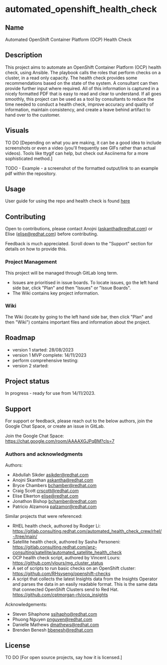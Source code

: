 # automated_openshift_health_check
## Name
Automated OpenShift Container Platform (OCP) Health Check

## Description
This project aims to automate an OpenShift Container Platform (OCP) health check, using Ansible.
The playbook calls the roles that perform checks on a cluster, in a read only capacity. The health check provides some recommendations based on the state of the system. A consultant can then provide further input where required. All of this information is captured in a nicely formatted PDF that is easy to read and clear to understand.
If all goes smoothly, this project can be used as a tool by consultants to reduce the time needed to conduct a health check, improve accuracy and quality of information, maintain consistency, and create a leave behind artifact to hand over to the customer. 

## Visuals
TO DO [Depending on what you are making, it can be a good idea to include screenshots or even a video (you'll frequently see GIFs rather than actual videos). Tools like ttygif can help, but check out Asciinema for a more sophisticated method.] 

TODO - Example - a screenshot of the formatted output/link to an example pdf within the repository. 

## Usage
User guide for using the repo and health check is found [here](user_guide.md)

## Contributing
Open to contributions, please contact Anojni (askantha@redhat.com) or Elise (elise@redhat.com) before contributing.

Feedback is much appreciated. Scroll down to the "Support" section for details on how to provide this.

### Project Management
This project will be managed through GitLab long term.
- Issues are prioritised in issue boards. To locate issues, go the left hand side bar, click "Plan" and then "Issues" or "Issue Boards".
- The Wiki contains key project information.

### Wiki
The Wiki (locate by going to the left hand side bar, then click "Plan" and then "Wiki") contains important files and information about the project.

## Roadmap
- version 1 started: 28/08/2023
- version 1 MVP complete: 14/11/2023
- perform comprehensive testing:
- version 2 started:

## Project status
In progress - ready for use from 14/11/2023.

## Support
For support or feedback, please reach out to the below authors, join the Google Chat Space, or create an issue in GitLab.

Join the Google Chat Space: https://chat.google.com/room/AAAAXGJPqBM?cls=7

### Authors and acknowledgments
Authors:
- Abdullah Sikder asikder@redhat.com
- Anojni Skanthan askantha@redhat.com
- Bryce Chambers bchamber@redhat.com
- Craig Scott crscott@redhat.com
- Elise Elkerton elise@redhat.com
- Jonathon Bishop bchamber@redhat.com
- Patricio Alzamora palzamor@redhat.com

Similar projects that were referenced:
- RHEL health check, authored by Rodger Li: https://gitlab.consulting.redhat.com/automated_health_check_crew/rhel/-/tree/main/
- Satellite health check, authored by Sasha Personeni: https://gitlab.consulting.redhat.com/anz-consulting/satellite/automated_satellite_health_check
- OCP health check script, authored by Vincent Lours: https://github.com/vlours/mg_cluster_status
- A set of scripts to run basic checks on an OpenShift cluster: https://github.com/RHsyseng/openshift-checks
- A script that collects the latest Insights data from the Insights Operator and parses the data in an easily readable format. This is the same data that connected OpenShift Clusters send to Red Hat. https://github.com/cptmorgan-rh/ocp_insights

Acknowledgements: 
- Steven Sihaphone ssihapho@redhat.com
- Phuong Nguyen pnguyen@redhat.com
- Danielle Mathews dmathews@redhat.com
- Brenden Benesh bbenesh@redhat.com

## License
TO DO [For open source projects, say how it is licensed.]